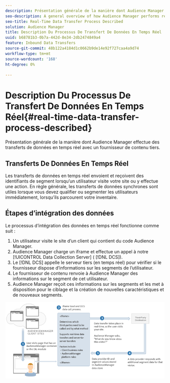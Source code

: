 ```yaml
---
description: Présentation générale de la manière dont Audience Manager effectue des transferts de données en temps réel avec un fournisseur de contenu tiers.
seo-description: A general overview of how Audience Manager performs real-time data transfers with a third-party content provider.
seo-title: Real-Time Data Transfer Process Described
solution: Audience Manager
title: Description Du Processus De Transfert De Données En Temps Réel
uuid: b68781b3-0b7a-442d-8e34-2db2474849a4
feature: Inbound Data Transfers
source-git-commit: 48b122a4184d1c0662b9de14e92f727caa4a9d74
workflow-type: tm+mt
source-wordcount: '168'
ht-degree: 0%

---
```



# Description Du Processus De Transfert De Données En Temps Réel{#real-time-data-transfer-process-described}

Présentation générale de la manière dont Audience Manager effectue des transferts de données en temps réel avec un fournisseur de contenu tiers.

<!-- real-time-data-transfer-explained.xml -->

## Transferts De Données En Temps Réel

Les transferts de données en temps réel envoient et reçoivent des identifiants de segment lorsqu’un utilisateur visite votre site ou y effectue une action. En règle générale, les transferts de données synchrones sont utiles lorsque vous devez qualifier ou segmenter les utilisateurs immédiatement, lorsqu’ils parcourent votre inventaire.

## Étapes d’intégration des données

Le processus d’intégration des données en temps réel fonctionne comme suit :

1. Un utilisateur visite le site d’un client qui contient du code Audience Manager.
1. Audience Manager charge un iframe et effectue un appel à notre [!UICONTROL Data Collection Server] ( [!DNL DCS]).
1. Le [!DNL DCS] appelle le serveur tiers (en temps réel) pour vérifier si le fournisseur dispose d’informations sur les segments de l’utilisateur.
1. Le fournisseur de contenu renvoie à Audience Manager des informations sur le segment de cet utilisateur.
1. Audience Manager reçoit ces informations sur les segments et les met à disposition pour le ciblage et la création de nouvelles caractéristiques et de nouveaux segments.

![](assets/rt_reduce70.png)